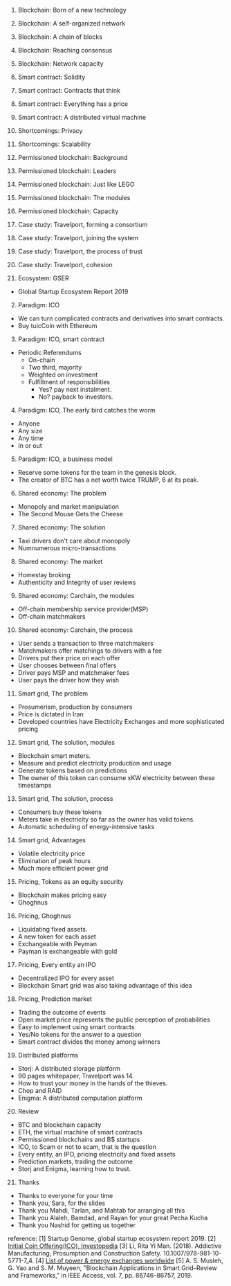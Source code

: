 1. Blockchain: Born of a new technology
2. Blockchain: A self-organized network
3. Blockchain: A chain of blocks
4. Blockchain: Reaching consensus
5. Blockchain: Network capacity
6. Smart contract: Solidity
7. Smart contract: Contracts that think
8. Smart contract: Everything has a price
9. Smart contract: A distributed virtual machine
10. Shortcomings: Privacy 
11. Shortcomings: Scalability
12. Permissioned blockchain: Background
13. Permissioned blockchain: Leaders
14. Permissioned blockchain: Just like LEGO
15. Permissioned blockchain: The modules
16. Permissioned blockchain: Capacity
17. Case study: Travelport, forming a consortium
18. Case study: Travelport, joining the system
19. Case study: Travelport, the process of trust
20. Case study: Travelport, cohesion

1. Ecosystem: GSER
 * Global Startup Ecosystem Report 2019

2. Paradigm: ICO
 * We can turn complicated contracts and derivatives into smart contracts.
 * Buy tuicCoin with Ethereum

3. Paradigm: ICO, smart contract
 * Periodic Referendums
   + On-chain
   + Two third, majority
   + Weighted on investment
   + Fulfillment of responsibilities
     - Yes? pay next instalment.
     - No? payback to investors.

4. Paradigm: ICO, The early bird catches the worm
 * Anyone
 * Any size
 * Any time
 * In or out

5. Paradigm: ICO, a business model
 * Reserve some tokens for the team in the genesis block.
 * The creator of BTC has a net worth twice TRUMP, 6 at its peak.

6. Shared economy: The problem
 * Monopoly and market manipulation
 * The Second Mouse Gets the Cheese

7. Shared economy: The solution
 * Taxi drivers don't care about monopoly
 * Numnumerous micro-transactions

8. Shared economy: The market
 * Homestay broking
 * Authenticity and Integrity of user reviews

9. Shared economy: Carchain, the modules
 * Off-chain membership service provider(MSP)
 * Off-chain matchmakers

10. Shared economy: Carchain, the process
 * User sends a transaction to three matchmakers
 * Matchmakers offer matchings to drivers with a fee
 * Drivers put their price on each offer
 * User chooses between final offers
 * Driver pays MSP and matchmaker fees
 * User pays the driver how they wish

11. Smart grid, The problem
 * Prosumerism, production by consumers
 * Price is dictated in Iran
 * Developed countries have Electricity Exchanges and more sophisticated pricing

12. Smart grid, The solution, modules
 * Blockchain smart meters.
 * Measure and predict electricity production and usage
 * Generate tokens based on predictions
 * The owner of this token can consume xKW electricity between these timestamps

13. Smart grid, The solution, process
 * Consumers buy these tokens
 * Meters take in electricity so far as the owner has valid tokens.
 * Automatic scheduling of energy-intensive tasks

14. Smart grid, Advantages
 * Volatile electricity price
 * Elimination of peak hours
 * Much more efficient power grid

15. Pricing, Tokens as an equity security
 * Blockchain makes pricing easy
 * Ghoghnus

16. Pricing, Ghoghnus
 * Liquidating fixed assets.
 * A new token for each asset
 * Exchangeable with Peyman
 * Payman is exchangeable with gold

17. Pricing, Every entity an IPO
 * Decentralized IPO for every asset
 * Blockchain Smart grid was also taking advantage of this idea

18. Pricing, Prediction market
 * Trading the outcome of events
 * Open market price represents the public perception of probabilities
 * Easy to implement using smart contracts
 * Yes/No tokens for the answer to a question
 * Smart contract divides the money among winners

19. Distributed platforms
 * Storj: A distributed storage platform
 * 90 pages whitepaper, Travelport was 14.
 * How to trust your money in the hands of the thieves.
 * Chop and RAID
 * Enigma: A distributed computation platform

20. Review
 * BTC and blockchain capacity
 * ETH, the virtual machine of smart contracts
 * Permissioned blockchains and B$ startups
 * ICO, to Scam or not to scam, that is the question
 * Every entity, an IPO, pricing electricity and fixed assets
 * Prediction markets, trading the outcome
 * Storj and Enigma, learning how to trust.

21. Thanks
 * Thanks to everyone for your time
 * Thank you, Sara, for the slides
 * Thank you Mahdi, Tarlan, and Mahtab for arranging all this
 * Thank you Alaleh, Bamdad, and Rayan for your great Pecha Kucha
 * Thank you Nashid for getting us together

reference:
[1] Startup Genome, global startup ecosystem report 2019.
[2] [Initial Coin Offering(ICO), Investopedia](https://www.investopedia.com/terms/i/initial-coin-offering-ico.asp)
[3] Li, Rita Yi Man. (2018). Addictive Manufacturing, Prosumption and Construction Safety. 10.1007/978-981-10-5771-7_4.
[4] [List of power & energy exchanges worldwide](https://www.next-kraftwerke.com/knowledge/power-exchanges-list)
[5] A. S. Musleh, G. Yao and S. M. Muyeen, "Blockchain Applications in Smart Grid–Review and Frameworks," in IEEE Access, vol. 7, pp. 86746-86757, 2019.
